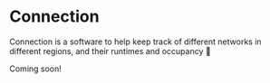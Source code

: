 # Connection
Connection is a software to help keep track of different networks in different regions, and their runtimes and occupancy 📳


Coming soon! 
